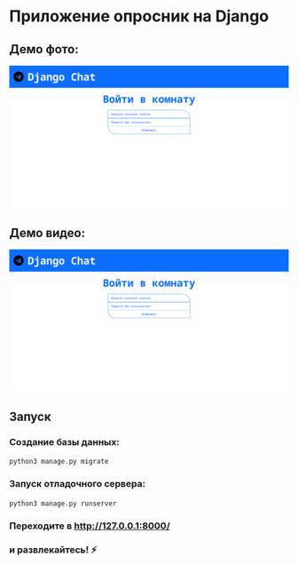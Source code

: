 # Приложение опросник на Django
## Демо фото:
![Demo 1](demo/demo1.png)

## Демо видео:
[![Видео превью](demo/demo1.png)](https://github.com/bytecodevet/django_chat/assets/163741034/e2fd232d-7f2d-4fc6-926b-4051803dd636)


## Запуск
### Создание базы данных:
```
python3 manage.py migrate
```
### Запуск отладочного сервера:
```
python3 manage.py runserver
```
### Переходите в http://127.0.0.1:8000/
### и развлекайтесь! ⚡️
